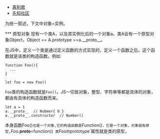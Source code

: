 * [离别歌](https://www.leavesongs.com/PENETRATION/javascript-prototype-pollution-attack.html)
* [先知社区](https://xz.aliyun.com/t/7182)

为统一叙述，下文中对象=实例。

*** 原型对象
现有一个类A，以及其实例化后的一个对象a。类A会有一个原型对象Object，Object == A.prototype ==a.\_\_proto\_\_。


在JS中，定义一个类是通过定义函数的方式实现的，定义一个函数之后，这个函数就是该类的构造函数。例如
```
function Foo(){
  ...
}

let foo = new Foo()
```
`Foo`类的构造函数就是`Foo()`。JS一切皆对象，整型、字符串等都是具体的对象，都由有具体的构造函数而来。
```
let a = 1
a.__proto__  // Nubmer{ 0 }
a.__proto__.constructor  // Number()
```
本身函数Foo()`也是一个对象,它的构造函数是`Function()`，它是一个对象，对象就有原型,`Foo.__proto__=function()`
类`Foo`的`prototype`属性就是类的原型，
